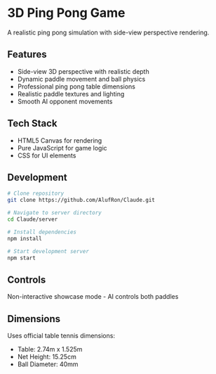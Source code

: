 # 3D Ping Pong Game

A realistic ping pong simulation with side-view perspective rendering.

## Features
- Side-view 3D perspective with realistic depth
- Dynamic paddle movement and ball physics
- Professional ping pong table dimensions
- Realistic paddle textures and lighting
- Smooth AI opponent movements

## Tech Stack
- HTML5 Canvas for rendering
- Pure JavaScript for game logic
- CSS for UI elements

## Development
```bash
# Clone repository
git clone https://github.com/AlufRon/Claude.git

# Navigate to server directory
cd Claude/server

# Install dependencies
npm install

# Start development server
npm start
```

## Controls
Non-interactive showcase mode - AI controls both paddles

## Dimensions
Uses official table tennis dimensions:
- Table: 2.74m x 1.525m
- Net Height: 15.25cm
- Ball Diameter: 40mm